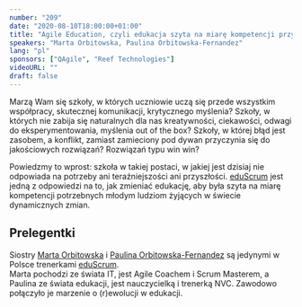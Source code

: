 ```yaml
---
number: "209"
date: "2020-08-10T18:00:00+01:00"
title: "Agile Education, czyli edukacja szyta na miarę kompetencji przyszłości"
speakers: "Marta Orbitowska, Paulina Orbitowska-Fernandez"
lang: "pl"
sponsors: ["QAgile", "Reef Technologies"]
videoURL: ""
draft: false
---
```


Marzą Wam się szkoły, w których uczniowie uczą się przede wszystkim współpracy, skutecznej komunikacji, krytycznego myślenia? Szkoły, w których nie zabija się naturalnych dla nas kreatywności, ciekawości, odwagi do eksperymentowania, myślenia out of the box? Szkoły, w której błąd jest zasobem, a konflikt, zamiast zamieciony pod dywan przyczynia się do jakościowych rozwiązań? Rozwiązań typu win win?

Powiedzmy to wprost: szkoła w takiej postaci, w jakiej jest dzisiaj nie odpowiada na potrzeby ani teraźniejszości ani przyszłości. <a href="https://www.facebook.com/scrumwszkole/" target="_blank">eduScrum</a> jest jedną z odpowiedzi na to, jak zmieniać edukację, aby była szyta na miarę kompetencji potrzebnych młodym ludziom żyjących w świecie dynamicznych zmian.

## Prelegentki

Siostry  <a href="https://www.linkedin.com/in/marta-orbitowska/" target="_blank">Marta Orbitowska</a> i <a href="https://www.linkedin.com/in/paulina-orbitowska-fernandez-53a192105/" target="_blank">Paulina Orbitowska-Fernandez</a> są jedynymi w Polsce trenerkami <a href="https://www.facebook.com/scrumwszkole/" target="_blank">eduScrum</a>.  
Marta pochodzi ze świata IT, jest Agile Coachem i Scrum Masterem, a Paulina ze świata edukacji, jest nauczycielką i trenerką NVC. Zawodowo połączyło je marzenie o (r)ewolucji w edukacji.

